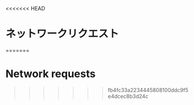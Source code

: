 
<<<<<<< HEAD
# ネットワークリクエスト
=======
# Network requests
>>>>>>> fb4fc33a2234445808100ddc9f5e4dcec8b3d24c

